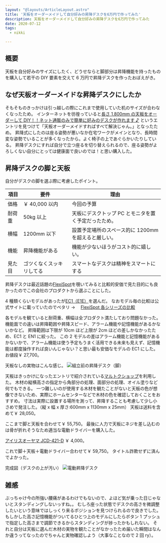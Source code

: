 ```yaml
---
layout: "@layouts/ArticleLayout.astro"
title: '天板をオーダーメイドして自分好みの昇降デスクを6万円で作ってみた'
description: 天板をオーダーメイドして自分好みの昇降デスクを6万円で作ってみた
date: 2020-07-12
tags:
  - nikki

---
```


## 概要

天板を自分好みのサイズにしたく、どうせならと脚部分は昇降機能を持ったものを購入して若干の DIY 要素を交えて 6 万円で昇降デスクを作ったおぼえがき。

## なぜ天板オーダーメイドな昇降デスクにしたか

そもそものきっかけは引っ越しの際にこれまで使用していた机のサイズが合わなくなったため。
インターネットを彷徨っていると[長さ 1,800mm の天板をオーダーして DIY！！ネット通販のみで簡単に好みのデスクが作れます ♪](http://kansatsu.rojo.jp/diy_tenban/) というエントリを見つけて「天板オーダーメイドすればすべて解決じゃん。」となったため。
昇降式にしたのは座る姿勢が悪いなか在宅ワークがメインとなり、長時間変な姿勢でいることが多くなったから。よく椅子の上であぐらかいたりしている。
昇降デスクにすれば自分で立つ座るを切り替えられるので、座る姿勢がよろしくない自分にとっては健康面で良いのでは！と思い購入した。

## 昇降デスクの脚と天板

自分がデスクの脚を選ぶ際に考慮したポイント。

| 項目   | 要件                     | 理由                                                 |
| ------ | ------------------------ | ---------------------------------------------------- |
| 価格   | ￥ 40,000 以内            | 今回の予算                                           |
| 耐荷重 | 50kg 以上                | 天板にデスクトップ PC とモニタを置く予定だったため。 |
| 横幅   | 1200mm 以下              | 設置予定場所のスペース的に 1200mm を超えると厳しい。 |
| 機能   | 昇降機能がある           | 機能が少ないほうがコスト的に嬉しい。                 |
| 見た目 | ゴツくなくスッキリしてる | スマートなデスクは精神をスマートにする               |

昇降デスクは最近話題の[FlexiSpot](https://flexispot.jp)を覗いてみると比較的安価で見た目的にも良かったのでこの会社のプロダクトから選ぶことにした。

4 種類くらいモデルがあったが[EC1（E1E）](https://flexispot.jp/height-adjustable-desks/frame-only/ec1-e1e.html)を選んだ。
なおモデル毎の比較は公式サイトに載っていたのでペタリ → 　[FlexiSpot 各シリーズの比較](https://flexispot.jp/height-adjustable-desks/buyer-guide.html)

各モデルを観ていると耐荷重、横幅は全プロダクト満たしており問題なかった。
機能面での違いは昇降範囲や昇降スピード、アラーム機能や記憶機能があるかないかなど。
昇降範囲は下限が 10cm ほど上限が 2cm ほどの差しかなかったため、EC1 と EN1 に絞った。
この 2 モデルの差はアラーム機能と記憶機能があるかないかで、アラーム機能は使う予定もうまく活用できる未来も見えず、記憶機能は都度操作すれば良いんじゃない？と思い最も安価なモデルの EC1 にした。
お値段￥ 27,700。

天板なしの実物はこんな感じ。
![組立前の昇降デスク（脚）](/images/lift-desk/lift-desk1.jpg "組立前の昇降デスク（脚）")

天板はきっかけになったエントリで紹介されている[マルトクショップ](https://shop.woodworks-marutoku.com/)を利用した。
木材の縦横高さの指定から角部分の処理、面部分の処理、オイル塗りなど何でもできる。
一つ難しいのが使用する木材を観たことがないと天板の色が想像できないため、実際にホームセンターなどで木材の色を確認しておくことをおすすめ。
寸法は実際に設置する場所を測って、昇降することも考慮して少し小さめで発注した。（縦 x 幅 x 厚さ:600mm x 1130mm x 25mm）
天板は送料を含めて￥ 28,050。

ここまで脚と天板を合わせて￥ 55,750。
最後に人力で天板にネジを差し込むのは骨が折れそうなため適当な電動ドライバーを購入した。

[アイリスオーヤマ JCD-421-D](https://www.yodobashi.com/product/100000001004245850/)
￥ 4,000。

これで脚＋天板＋電動ドライバー合わせて￥ 59,750。
タイトル詐欺せずに済んでよかった。

完成図（デスクの上が汚い）
![電動昇降デスク](/images/lift-desk/lift-desk2.jpg "電動昇降デスク")

## 雑感

ぶっちゃけ今の所強い腰痛があるわけでもないので、よほど気が乗った日じゃないとスタンディングしないっすね。。
むしろ座った状態でデスクの高さを微調整したいという意味ではしっくり来るポジションを見つけられるので良きでした。
もしかした高さ記憶機能がついてるひとつ上のモデルにしたらボタン 1 プッシュで指定した高さまで調節できるからスタンディングが捗ったかもしれない。
それと自分は天板に選んだ木材の実物を観たことがなかったため届いた瞬間はなんか違うってなったのでちゃんと実物確認しよう（大事なことなので 2 回 ry）。